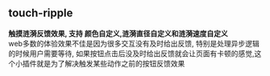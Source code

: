 ## touch-ripple

**触摸涟漪反馈效果, 支持 颜色自定义,涟漪直径自定义和涟漪速度自定义**<br>web多数的体验效果不佳是因为很多交互没有及时给出反馈, 特别是处理异步逻辑的时候用户需要等待, 如果按钮点击后没及时给出反馈就会让页面有卡顿的感觉,这个小插件就是为了解决触发某些动作之前的按钮反馈效果<br>

<img src="" />
